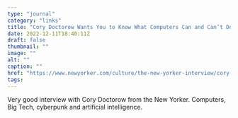 ```yaml
---
type: "journal"
category: "links"
title: "Cory Doctorow Wants You to Know What Computers Can and Can’t Do"
date: 2022-12-11T18:40:11Z
draft: false
thumbnail: ""
image: ""
alt: ""
caption: ""
href: "https://www.newyorker.com/culture/the-new-yorker-interview/cory-doctorow-wants-you-to-know-what-computers-can-and-cant-do"
tags:
---
```


Very good interview with Cory Doctorow from the New Yorker. Computers, Big Tech, cyberpunk and artificial intelligence.
